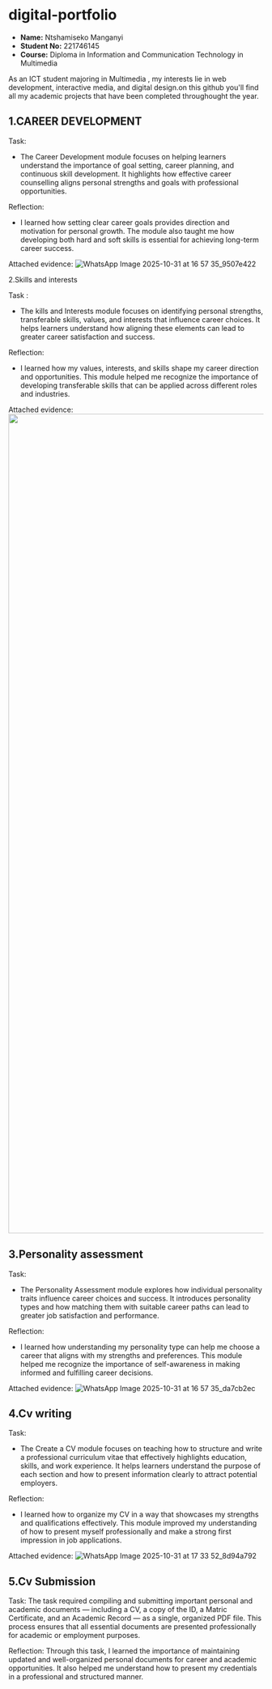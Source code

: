 # digital-portfolio


- **Name:** Ntshamiseko Manganyi
- **Student No:** 221746145
- **Course:** Diploma in Information and Communication Technology in Multimedia
  
As an ICT student majoring in Multimedia , my interests lie in web development, interactive media, and digital design.on this github you'll find all my academic projects that have been completed throughought the year.

1.CAREER DEVELOPMENT
-
Task:
- The Career Development module focuses on helping learners understand the importance of goal setting, career planning, and continuous skill development. It highlights how effective career counselling aligns personal strengths and goals with professional opportunities.

Reflection:
- I learned how setting clear career goals provides direction and motivation for personal growth. The module also taught me how developing both hard and soft skills is essential for achieving long-term career success.

Attached evidence:
 ![WhatsApp Image 2025-10-31 at 16 57 35_9507e422](https://github.com/user-attachments/assets/89967588-3e0a-457a-b7a2-85db532b6a0c)

  
  
2.Skills and interests

Task :
- The kills and Interests module focuses on identifying personal strengths, transferable skills, values, and interests that influence career choices. It helps learners understand how aligning these elements can lead to greater career satisfaction and success.

Reflection:
- I learned how my values, interests, and skills shape my career direction and opportunities. This module helped me recognize the importance of developing transferable skills that can be applied across different roles and industries.


Attached evidence:
<img width="2160" height="1620" aserlt="IMG_0307" src="https://github.com/user-attachments/assets/4a3503fd-5952-4243-8b35-b178b06b4960" />

3.Personality assessment
-
Task:
- The Personality Assessment module explores how individual personality traits influence career choices and success. It introduces personality types and how matching them with suitable career paths can lead to greater job satisfaction and performance.

Reflection:
- I learned how understanding my personality type can help me choose a career that aligns with my strengths and preferences. This module helped me recognize the importance of self-awareness in making informed and fulfilling career decisions.

Attached evidence:
![WhatsApp Image 2025-10-31 at 16 57 35_da7cb2ec](https://github.com/user-attachments/assets/5de254d6-67c9-4737-8146-d3c91c16ddc9)


4.Cv writing
-
Task:
- The Create a CV module focuses on teaching how to structure and write a professional curriculum vitae that effectively highlights education, skills, and work experience. It helps learners understand the purpose of each section and how to present information clearly to attract potential employers.

Reflection:
- I learned how to organize my CV in a way that showcases my strengths and qualifications effectively. This module improved my understanding of how to present myself professionally and make a strong first impression in job applications.

Attached evidence:
![WhatsApp Image 2025-10-31 at 17 33 52_8d94a792](https://github.com/user-attachments/assets/471502ca-fd60-4d0e-bff6-10f734bf5c19)

5.Cv Submission
-
Task:
The task required compiling and submitting important personal and academic documents — including a CV, a copy of the ID, a Matric Certificate, and an Academic Record — as a single, organized PDF file. This process ensures that all essential documents are presented professionally for academic or employment purposes.

Reflection:
Through this task, I learned the importance of maintaining updated and well-organized personal documents for career and academic opportunities. It also helped me understand how to present my credentials in a professional and structured manner.


